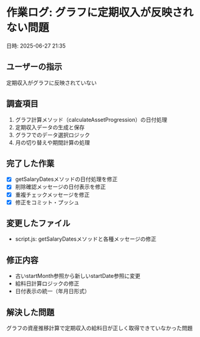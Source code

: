 # 作業ログ: グラフに定期収入が反映されない問題
日時: 2025-06-27 21:35

## ユーザーの指示
定期収入がグラフに反映されていない

## 調査項目
1. グラフ計算メソッド（calculateAssetProgression）の日付処理
2. 定期収入データの生成と保存
3. グラフでのデータ選択ロジック
4. 月の切り替えや期間計算の処理

## 完了した作業
- [x] getSalaryDatesメソッドの日付処理を修正
- [x] 削除確認メッセージの日付表示を修正
- [x] 重複チェックメッセージを修正
- [x] 修正をコミット・プッシュ

## 変更したファイル
- script.js: getSalaryDatesメソッドと各種メッセージの修正

## 修正内容
- 古いstartMonth参照から新しいstartDate参照に変更
- 給料日計算ロジックの修正
- 日付表示の統一（年月日形式）

## 解決した問題
グラフの資産推移計算で定期収入の給料日が正しく取得できていなかった問題